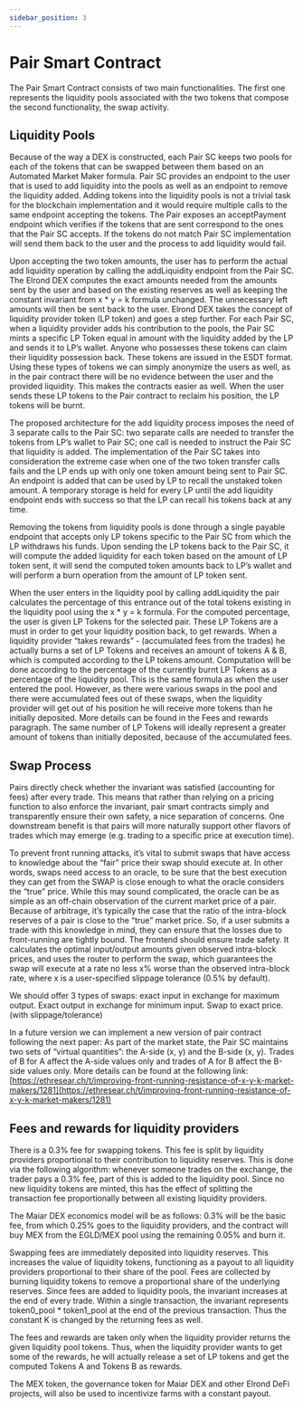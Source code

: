 ```yaml
---
sidebar_position: 3
---
```


# Pair Smart Contract

The Pair Smart Contract consists of two main functionalities. The first one represents the liquidity pools associated with the two tokens that compose the second functionality, the swap activity. 

## Liquidity Pools

Because of the way a DEX is constructed, each Pair SC keeps two pools for each of the tokens that can be swapped between them based on an Automated Market Maker formula. Pair SC provides an endpoint to the user that is used to add liquidity into the pools as well as an endpoint to remove the liquidity added. Adding tokens into the liquidity pools is not a trivial task for the blockchain implementation and it would require multiple calls to the same endpoint accepting the tokens. The Pair exposes an acceptPayment endpoint which verifies if the tokens that are sent correspond to the ones that the Pair SC accepts. If the tokens do not match Pair SC implementation will send them back to the user and the process to add liquidity would fail. 

Upon accepting the two token amounts, the user has to perform the actual add liquidity operation by calling the addLiquidity endpoint from the Pair SC. The Elrond DEX computes the exact amounts needed from the amounts sent by the user and based on the existing reserves as well as keeping the constant invariant from x * y = k formula unchanged. The unnecessary left amounts will then be sent back to the user. Elrond DEX takes the concept of liquidity provider token (LP token) and goes a step further. For each Pair SC, when a liquidity provider adds his contribution to the pools, the Pair SC mints a specific LP Token equal in amount with the liquidity added by the LP and sends it to LP’s wallet. Anyone who possesses these tokens can claim their liquidity possession back. These tokens are issued in the ESDT format. Using these types of tokens we can simply anonymize the users as well, as in the pair contract there will be no evidence between the user and the provided liquidity. This makes the contracts easier as well. When the user sends these LP tokens to the Pair contract to reclaim his position, the LP tokens will be burnt.

The proposed architecture for the add liquidity process imposes the need of 3 separate calls to the Pair SC: two separate calls are needed to transfer the tokens from LP’s wallet to Pair SC; one call is needed to instruct the Pair SC that liquidity is added. The implementation of the Pair SC takes into consideration the extreme case when one of the two token transfer calls fails and the LP ends up with only one token amount being sent to Pair SC. An endpoint is added that can be used by LP to recall the unstaked token amount. A temporary storage is held for every LP until the add liquidity endpoint ends with success so that the LP can recall his tokens back at any time.

Removing the tokens from liquidity pools is done through a single payable endpoint that accepts only LP tokens specific to the Pair SC from which the LP withdraws his funds. Upon sending the LP tokens back to the Pair SC, it will compute the added liquidity for each token based on the amount of LP token sent, it will send the computed token amounts back to LP’s wallet and will perform a burn operation from the amount of LP token sent.

When the user enters in the liquidity pool by calling addLiquidity the pair calculates the percentage of this entrance out of the total tokens existing in the liquidity pool using the x * y = k formula. For the computed percentage, the user is given LP Tokens for the selected pair. These LP Tokens are a must in order to get your liquidity position back, to get rewards. When a liquidity provider “takes rewards” - (accumulated fees from the trades) he actually burns a set of LP Tokens and receives an amount of tokens A & B, which is computed according to the LP tokens amount. Computation will be done according to the percentage of the currently burnt LP Tokens as a percentage of the liquidity pool. This is the same formula as when the user entered the pool. However, as there were various swaps in the pool and there were accumulated fees out of these swaps, when the liquidity provider will get out of his position he will receive more tokens than he initially deposited. More details can be found in the Fees and rewards paragraph. The same number of LP Tokens will ideally represent a greater amount of tokens than initially deposited, because of the accumulated fees.


## Swap Process

Pairs directly check whether the invariant was satisfied (accounting for fees) after every trade. This means that rather than relying on a pricing function to also enforce the invariant, pair smart contracts simply and transparently ensure their own safety, a nice separation of concerns. One downstream benefit is that pairs will more naturally support other flavors of trades which may emerge (e.g. trading to a specific price at execution time).

To prevent front running attacks, it’s vital to submit swaps that have access to knowledge about the “fair” price their swap should execute at. In other words, swaps need access to an oracle, to be sure that the best execution they can get from the SWAP is close enough to what the oracle considers the “true” price. While this may sound complicated, the oracle can be as simple as an off-chain observation of the current market price of a pair. Because of arbitrage, it’s typically the case that the ratio of the intra-block reserves of a pair is close to the “true” market price. So, if a user submits a trade with this knowledge in mind, they can ensure that the losses due to front-running are tightly bound. The frontend should ensure trade safety. It calculates the optimal input/output amounts given observed intra-block prices, and uses the router to perform the swap, which guarantees the swap will execute at a rate no less  x% worse than the observed intra-block rate, where x is a user-specified slippage tolerance (0.5% by default).

We should offer 3 types of swaps: exact input in exchange for maximum output. Exact output in exchange for minimum input. Swap to exact price. (with slippage/tolerance)

In a future version we can implement a new version of pair contract following the next paper: As part of the market state, the Pair SC maintains two sets of “virtual quantities”: the A-side (x, y) and the B-side (x, y). Trades of B for A affect the A-side values only and trades of A for B affect the B-side values only. More details can be found at the following link: 
 [https://ethresear.ch/t/improving-front-running-resistance-of-x-y-k-market-makers/1281](https://ethresear.ch/t/improving-front-running-resistance-of-x-y-k-market-makers/1281)

## Fees and rewards for liquidity providers

There is a 0.3% fee for swapping tokens. This fee is split by liquidity providers proportional to their contribution to liquidity reserves. This is done via the following algorithm: whenever someone trades on the exchange, the trader pays a 0.3% fee, part of this is added to the liquidity pool. Since no new liquidity tokens are minted, this has the effect of splitting the transaction fee proportionally between all existing liquidity providers.

The Maiar DEX economics model will be as follows: 0.3% will be the basic fee, from which 0.25% goes to the liquidity providers, and the contract will buy MEX from the EGLD/MEX pool using the remaining 0.05% and burn it.

Swapping fees are immediately deposited into liquidity reserves. This increases the value of liquidity tokens, functioning as a payout to all liquidity providers proportional to their share of the pool. Fees are collected by burning liquidity tokens to remove a proportional share of the underlying reserves. Since fees are added to liquidity pools, the invariant increases at the end of every trade. Within a single transaction, the invariant represents token0_pool * token1_pool at the end of the previous transaction. Thus the constant K is changed by the returning fees as well.

The fees and rewards are taken only when the liquidity provider returns the given liquidity pool tokens. Thus, when the liquidity provider wants to get some of the rewards, he will actually release a set of LP tokens and get the computed Tokens A and Tokens B as rewards.

The MEX token, the governance token for Maiar DEX and other Elrond DeFi projects, will also be used to incentivize farms with a constant payout.

